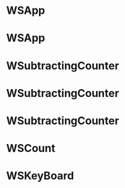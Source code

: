 # WSApp
# WSApp
# WSubtractingCounter
# WSubtractingCounter
# WSubtractingCounter
# WSCount
# WSKeyBoard
